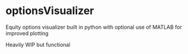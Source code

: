 # optionsVisualizer

Equity options visualizer built in python with optional use of MATLAB for improved plotting

Heavily WIP but functional
